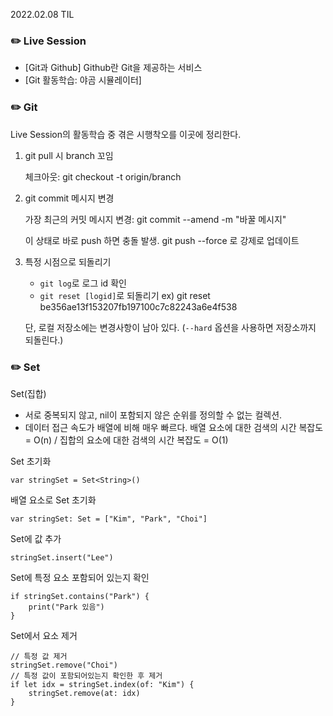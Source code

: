 2022.02.08 TIL

### ✏️ Live Session
- [Git과 Github]
Github란 Git을 제공하는 서비스
- [Git 활동학습: 야곰 시뮬레이터]

### ✏️ Git
Live Session의 활동학습 중 겪은 시행착오를 이곳에 정리한다.

1) git pull 시 branch 꼬임
    
    체크아웃: git checkout -t origin/branch
    

2) git commit 메시지 변경

    가장 최근의 커밋 메시지 변경: git commit --amend -m "바꿀 메시지"
    
    이 상태로 바로 push 하면 충돌 발생. git push --force 로 강제로 업데이트

3) 특정 시점으로 되돌리기

    - ```git log```로 로그 id 확인
    - ```git reset [logid]```로 되돌리기 ex) git reset be356ae13f153207fb197100c7c82243a6e4f538

    단, 로컬 저장소에는 변경사항이 남아 있다. (```--hard``` 옵션을 사용하면 저장소까지 되돌린다.)


### ✏️ Set
Set(집합)

- 서로 중복되지 않고, nil이 포함되지 않은 순위를 정의할 수 없는 컬렉션.
- 데이터 접근 속도가 배열에 비해 매우 빠르다.
배열 요소에 대한 검색의 시간 복잡도 = O(n) / 집합의 요소에 대한 검색의 시간 복잡도 = O(1)

Set 초기화
```
var stringSet = Set<String>()
```

배열 요소로 Set 초기화
```
var stringSet: Set = ["Kim", "Park", "Choi"]
```

Set에 값 추가
```
stringSet.insert("Lee")
```

Set에 특정 요소 포함되어 있는지 확인
```
if stringSet.contains("Park") {
    print("Park 있음")
}
```

Set에서 요소 제거
```
// 특정 값 제거
stringSet.remove("Choi")
// 특정 값이 포함되어있는지 확인한 후 제거
if let idx = stringSet.index(of: "Kim") {
    stringSet.remove(at: idx)
}
```
